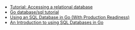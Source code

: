 - [Tutorial: Accessing a relational database](https://go.dev/doc/tutorial/database-access) <br>
- [Go database/sql tutorial](http://go-database-sql.org/) <br>
- [Using an SQL Database in Go (With Production Readiness)](https://www.sohamkamani.com/golang/sql-database/) <br>
- [An Introduction to using SQL Databases in Go](https://www.alexedwards.net/blog/introduction-to-using-sql-databases-in-go) <br>